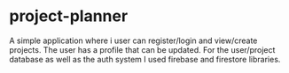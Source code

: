 # project-planner
A simple application where i user can register/login and view/create projects. The user has a profile that can be updated. For the user/project database as well as the auth system I used firebase and firestore libraries.

